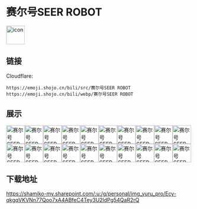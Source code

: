 # 赛尔号SEER ROBOT
<img src="https://emoji.shojo.cn/bili/src/赛尔号SEER ROBOT/icon.png" width="50" height="50" alt="icon">

## 链接
Cloudflare:
```
https://emoji.shojo.cn/bili/src/赛尔号SEER ROBOT
https://emoji.shojo.cn/bili/webp/赛尔号SEER ROBOT
```
## 展示
<img src="https://emoji.shojo.cn/bili/src/赛尔号SEER ROBOT/赛尔号SEER ROBOT-严肃.png" width="50" height="50" alt="赛尔号SEER ROBOT-严肃"><img src="https://emoji.shojo.cn/bili/src/赛尔号SEER ROBOT/赛尔号SEER ROBOT-思考.png" width="50" height="50" alt="赛尔号SEER ROBOT-思考"><img src="https://emoji.shojo.cn/bili/src/赛尔号SEER ROBOT/赛尔号SEER ROBOT-质疑.png" width="50" height="50" alt="赛尔号SEER ROBOT-质疑"><img src="https://emoji.shojo.cn/bili/src/赛尔号SEER ROBOT/赛尔号SEER ROBOT-惊呆.png" width="50" height="50" alt="赛尔号SEER ROBOT-惊呆"><img src="https://emoji.shojo.cn/bili/src/赛尔号SEER ROBOT/赛尔号SEER ROBOT-委屈.png" width="50" height="50" alt="赛尔号SEER ROBOT-委屈"><img src="https://emoji.shojo.cn/bili/src/赛尔号SEER ROBOT/赛尔号SEER ROBOT-嘻嘻.png" width="50" height="50" alt="赛尔号SEER ROBOT-嘻嘻"><img src="https://emoji.shojo.cn/bili/src/赛尔号SEER ROBOT/赛尔号SEER ROBOT-眨眼.png" width="50" height="50" alt="赛尔号SEER ROBOT-眨眼"><img src="https://emoji.shojo.cn/bili/src/赛尔号SEER ROBOT/赛尔号SEER ROBOT-崇拜.png" width="50" height="50" alt="赛尔号SEER ROBOT-崇拜"><img src="https://emoji.shojo.cn/bili/src/赛尔号SEER ROBOT/赛尔号SEER ROBOT-生气.png" width="50" height="50" alt="赛尔号SEER ROBOT-生气"><img src="https://emoji.shojo.cn/bili/src/赛尔号SEER ROBOT/赛尔号SEER ROBOT-不.png" width="50" height="50" alt="赛尔号SEER ROBOT-不"><img src="https://emoji.shojo.cn/bili/src/赛尔号SEER ROBOT/赛尔号SEER ROBOT-哭死.png" width="50" height="50" alt="赛尔号SEER ROBOT-哭死"><img src="https://emoji.shojo.cn/bili/src/赛尔号SEER ROBOT/赛尔号SEER ROBOT-啊.png" width="50" height="50" alt="赛尔号SEER ROBOT-啊"><img src="https://emoji.shojo.cn/bili/src/赛尔号SEER ROBOT/赛尔号SEER ROBOT-无语.png" width="50" height="50" alt="赛尔号SEER ROBOT-无语"><img src="https://emoji.shojo.cn/bili/src/赛尔号SEER ROBOT/赛尔号SEER ROBOT-微笑.png" width="50" height="50" alt="赛尔号SEER ROBOT-微笑"><img src="https://emoji.shojo.cn/bili/src/赛尔号SEER ROBOT/赛尔号SEER ROBOT-哦？.png" width="50" height="50" alt="赛尔号SEER ROBOT-哦？"><img src="https://emoji.shojo.cn/bili/src/赛尔号SEER ROBOT/赛尔号SEER ROBOT-哭哭.png" width="50" height="50" alt="赛尔号SEER ROBOT-哭哭"><img src="https://emoji.shojo.cn/bili/src/赛尔号SEER ROBOT/赛尔号SEER ROBOT-休息.png" width="50" height="50" alt="赛尔号SEER ROBOT-休息"><img src="https://emoji.shojo.cn/bili/src/赛尔号SEER ROBOT/赛尔号SEER ROBOT-懵圈.png" width="50" height="50" alt="赛尔号SEER ROBOT-懵圈"><img src="https://emoji.shojo.cn/bili/src/赛尔号SEER ROBOT/赛尔号SEER ROBOT-尴尬.png" width="50" height="50" alt="赛尔号SEER ROBOT-尴尬"><img src="https://emoji.shojo.cn/bili/src/赛尔号SEER ROBOT/赛尔号SEER ROBOT-晚安.png" width="50" height="50" alt="赛尔号SEER ROBOT-晚安">

## 下载地址

https://shamiko-my.sharepoint.com/:u:/g/personal/img_yuru_pro/Ecy-qkgqVKVNn77Qoo7xA4ABfeC4Tey3U2ldPg54QaR2rQ